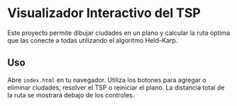 # Visualizador Interactivo del TSP

Este proyecto permite dibujar ciudades en un plano y calcular la ruta óptima que las conecte a todas utilizando el algoritmo Held–Karp.

## Uso

Abre `index.html` en tu navegador. Utiliza los botones para agregar o eliminar ciudades, resolver el TSP o reiniciar el plano. La distancia total de la ruta se mostrará debajo de los controles.
